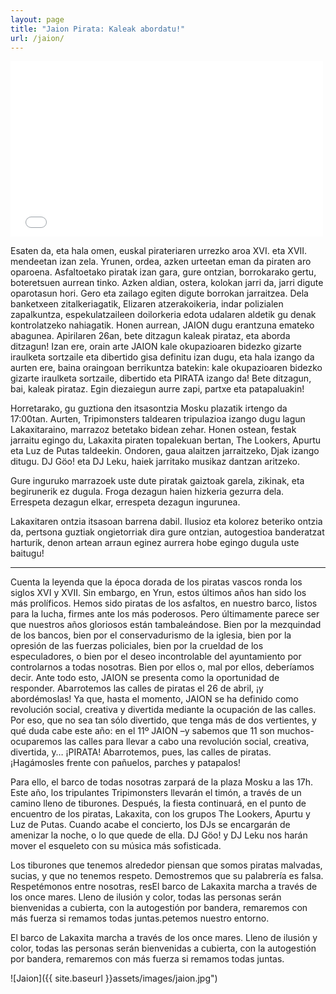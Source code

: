 ```yaml
---
layout: page
title: "Jaion Pirata: Kaleak abordatu!"
url: /jaion/
---
```


<iframe src="//player.vimeo.com/video/92720759?byline=0&amp;portrait=0" width="500" height="281" frameborder="0" webkitallowfullscreen mozallowfullscreen allowfullscreen></iframe>

Esaten da, eta hala omen, euskal pirateriaren urrezko aroa XVI. eta XVII. mendeetan izan zela. Yrunen, ordea, azken urteetan eman da piraten aro oparoena. Asfaltoetako piratak izan gara, gure ontzian, borrokarako gertu, boteretsuen aurrean tinko. Azken aldian, ostera, kolokan jarri da, jarri digute oparotasun hori. Gero eta zailago egiten digute borrokan jarraitzea. Dela banketxeen zitalkeriagatik, Elizaren atzerakoikeria, indar polizialen zapalkuntza, espekulatzaileen doilorkeria edota udalaren aldetik gu denak kontrolatzeko nahiagatik. Honen aurrean, JAION dugu erantzuna emateko abagunea. Apirilaren 26an, bete ditzagun kaleak pirataz, eta aborda ditzagun! Izan ere, orain arte JAION kale okupazioaren bidezko gizarte iraulketa sortzaile eta dibertido gisa definitu izan dugu, eta hala izango da aurten ere, baina oraingoan berrikuntza batekin: kale okupazioaren bidezko gizarte iraulketa sortzaile, dibertido eta PIRATA izango da! Bete ditzagun, bai, kaleak pirataz. Egin diezaiegun aurre zapi, partxe eta patapaluakin!

Horretarako, gu guztiona den itsasontzia Mosku plazatik irtengo da 17:00tan. Aurten, Tripimonsters taldearen tripulazioa izango dugu lagun Lakaxitaraino, marrazoz betetako bidean zehar. Honen ostean, festak jarraitu egingo du, Lakaxita piraten topalekuan bertan, The Lookers, Apurtu eta Luz de Putas taldeekin. Ondoren, gaua alaitzen jarraitzeko, Djak izango ditugu. DJ Göo! eta DJ Leku, haiek jarritako musikaz dantzan aritzeko.

Gure inguruko marrazoek uste dute piratak gaiztoak garela, zikinak, eta begirunerik ez dugula. Froga dezagun haien hizkeria gezurra dela. Errespeta dezagun elkar, errespeta dezagun ingurunea.

Lakaxitaren ontzia itsasoan barrena dabil. Ilusioz eta kolorez beteriko ontzia da, pertsona guztiak ongietorriak dira gure ontzian, autogestioa banderatzat harturik, denon artean arraun eginez aurrera hobe egingo dugula uste baitugu!


--------------------------


Cuenta la leyenda que la época dorada de los piratas vascos ronda los siglos XVI y XVII. Sin embargo, en Yrun, estos últimos años han sido los más prolíficos. Hemos sido piratas de los asfaltos, en nuestro barco, listos para la lucha, firmes ante los más poderosos. Pero últimamente parece ser que nuestros años gloriosos están tambaleándose. Bien por la mezquindad de los bancos, bien por el conservadurismo de la iglesia, bien por la opresión de las fuerzas policiales, bien por la crueldad de los especuladores, o bien por el deseo incontrolable del ayuntamiento por controlarnos a todas nosotras. Bien por ellos o, mal por ellos, deberíamos decir. Ante todo esto, JAION se presenta como la oportunidad de responder. Abarrotemos las calles de piratas el 26 de abril, ¡y abordémoslas! Ya que, hasta el momento, JAION se ha definido como revolución social, creativa y divertida mediante la ocupación de las calles. Por eso, que no sea tan sólo divertido, que tenga más de dos vertientes, y qué duda cabe este año: en el 11º JAION –y sabemos que 11 son muchos- ocuparemos las calles para llevar a cabo una revolución social, creativa, divertida, y… ¡PIRATA! Abarrotemos, pues, las calles de piratas. ¡Hagámosles frente con pañuelos, parches y patapalos!

Para ello, el barco de todas nosotras zarpará de la plaza Mosku a las 17h. Este año, los tripulantes Tripimonsters llevarán el timón, a través de un camino lleno de tiburones. Después, la fiesta continuará, en el punto de encuentro de los piratas, Lakaxita, con los grupos The Lookers, Apurtu y Luz de Putas. Cuando acabe el concierto, los DJs se encargarán de amenizar la noche, o lo que quede de ella. DJ Göo! y DJ Leku nos harán mover el esqueleto con su música más sofisticada.

Los tiburones que tenemos alrededor piensan que somos piratas malvadas, sucias, y que no tenemos respeto. Demostremos que su palabrería es falsa. Respetémonos entre nosotras, resEl barco de Lakaxita marcha a través de los once mares. Lleno de ilusión y color, todas las personas serán bienvenidas a cubierta, con la autogestión por bandera, remaremos con más fuerza si remamos todas juntas.petemos nuestro entorno.

El barco de Lakaxita marcha a través de los once mares. Lleno de ilusión y color, todas las personas serán bienvenidas a cubierta, con la autogestión por bandera, remaremos con más fuerza si remamos todas juntas.

![Jaion]({{ site.baseurl }}assets/images/jaion.jpg")
